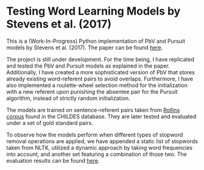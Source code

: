 # Testing Word Learning Models by Stevens et al. (2017)
This is a (Work-In-Progress) Python implementation of PbV and Pursuit models by Stevens et al. (2017). The paper can be found [here](https://onlinelibrary.wiley.com/doi/10.1111/cogs.12416).

The project is still under development. For the time being, I have replicated and tested the PbV and Pursuit models as explained in the paper. Additionally, I have created a more sophisticated version of PbV that stores already existing word-referent pairs to avoid overlaps. Furthermore, I have also implemented a roulette-wheel selection method for the initialization with a new referent upon punishing the absentee pair for the Pursuit algorithm, instead of strictly random initialization.

The models are trained on sentence-referent pairs taken from [Rollins corpus](https://childes.talkbank.org/access/Eng-NA/Rollins.html) found in the CHILDES database. They are later tested and evaluated under a set of gold standard pairs.

To observe how the models perform when different types of stopword removal operations are applied, we have appended a static list of stopwords taken from NLTK, utilized a dynamic approach by taking word frequencies into account, and another set featuring a combination of those two. The evaluation results can be found [here](https://docs.google.com/spreadsheets/d/1i-z78_TrTZHpaurtagUqE_3dDRtiKL4LnZYdnfC5ras/edit?usp=sharing).
